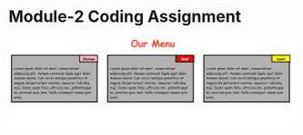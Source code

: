 

# Module-2 Coding Assignment

<img src="https://github.com/anjali-srivastava-cu/Coursera-Assignments/blob/main/HTML-CSS-and-Javascript-for-Web-Developers/Assignments/module-2%20solution/Module-2.PNG">

